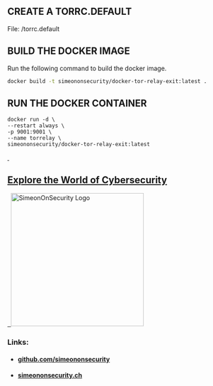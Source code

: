 ## CREATE A TORRC.DEFAULT
File: /torrc.default

## BUILD THE DOCKER IMAGE
Run the following command to build the docker image.

```bash
docker build -t simeononsecurity/docker-tor-relay-exit:latest .
```
 
## RUN THE DOCKER CONTAINER
```docker
docker run -d \
--restart always \
-p 9001:9001 \
--name torrelay \
simeononsecurity/docker-tor-relay-exit:latest
``` 

 
<a href="https://simeononsecurity.ch" target="_blank" rel="noopener noreferrer">
  <h2>Explore the World of Cybersecurity</h2>
</a>
<a href="https://simeononsecurity.ch" target="_blank" rel="noopener noreferrer">
  <img src="https://simeononsecurity.ch/img/banner.png" alt="SimeonOnSecurity Logo" width="300" height="300">
</a>

### Links:
- #### [github.com/simeononsecurity](https://github.com/simeononsecurity)
- #### [simeononsecurity.ch](https://simeononsecurity.ch)
